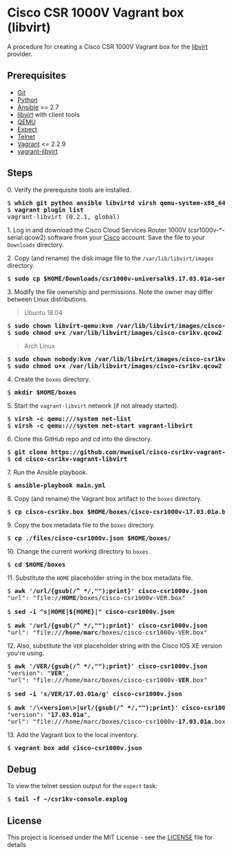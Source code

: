 # Cisco CSR 1000V Vagrant box (libvirt)

A procedure for creating a Cisco CSR 1000V Vagrant box for the [libvirt](https://libvirt.org) provider.

## Prerequisites

  * [Git](https://git-scm.com)
  * [Python](https://www.python.org)
  * [Ansible](https://docs.ansible.com/ansible/latest/index.html) >= 2.7
  * [libvirt](https://libvirt.org) with client tools
  * [QEMU](https://www.qemu.org)
  * [Expect](https://en.wikipedia.org/wiki/Expect)
  * [Telnet](https://en.wikipedia.org/wiki/Telnet)
  * [Vagrant](https://www.vagrantup.com) <= 2.2.9
  * [vagrant-libvirt](https://github.com/vagrant-libvirt/vagrant-libvirt)

## Steps

0\. Verify the prerequisite tools are installed.

<pre>
$ <b>which git python ansible libvirtd virsh qemu-system-x86_64 expect telnet vagrant</b>
$ <b>vagrant plugin list</b>
vagrant-libvirt (0.2.1, global)
</pre>

1\. Log in and download the Cisco Cloud Services Router 1000V (csr1000v-\*-serial.qcow2) software from your [Cisco](https://software.cisco.com/download/home/284364978/type) account. Save the file to your `Downloads` directory.

2\. Copy (and rename) the disk image file to the `/var/lib/libvirt/images` directory.

<pre>
$ <b>sudo cp $HOME/Downloads/csr1000v-universalk9.17.03.01a-serial.qcow2 /var/lib/libvirt/images/cisco-csr1kv.qcow2</b>
</pre>

3\. Modify the file ownership and permissions. Note the owner may differ between Linux distributions.

> Ubuntu 18.04

<pre>
$ <b>sudo chown libvirt-qemu:kvm /var/lib/libvirt/images/cisco-csr1kv.qcow2</b>
$ <b>sudo chmod u+x /var/lib/libvirt/images/cisco-csr1kv.qcow2</b>
</pre>

> Arch Linux

<pre>
$ <b>sudo chown nobody:kvm /var/lib/libvirt/images/cisco-csr1kv.qcow2</b>
$ <b>sudo chmod u+x /var/lib/libvirt/images/cisco-csr1kv.qcow2</b>
</pre>

4\. Create the `boxes` directory.

<pre>
$ <b>mkdir $HOME/boxes</b>
</pre>

5\. Start the `vagrant-libvirt` network (if not already started).

<pre>
$ <b>virsh -c qemu:///system net-list</b>
$ <b>virsh -c qemu:///system net-start vagrant-libvirt</b>
</pre>

6\. Clone this GitHub repo and _cd_ into the directory.

<pre>
$ <b>git clone https://github.com/mweisel/cisco-csr1kv-vagrant-libvirt</b>
$ <b>cd cisco-csr1kv-vagrant-libvirt</b>
</pre>

7\. Run the Ansible playbook.

<pre>
$ <b>ansible-playbook main.yml</b>
</pre>

8\. Copy (and rename) the Vagrant box artifact to the `boxes` directory.

<pre>
$ <b>cp cisco-csr1kv.box $HOME/boxes/cisco-csr1000v-17.03.01a.box</b>
</pre>

9\. Copy the box metadata file to the `boxes` directory.

<pre>
$ <b>cp ./files/cisco-csr1000v.json $HOME/boxes/</b>
</pre>

10\. Change the current working directory to `boxes`.

<pre>
$ <b>cd $HOME/boxes</b>
</pre>

11\. Substitute the `HOME` placeholder string in the box metadata file.

<pre>
$ <b>awk '/url/{gsub(/^ */,"");print}' cisco-csr1000v.json</b>
"url": "file://<b>HOME</b>/boxes/cisco-csr1000v-VER.box"

$ <b>sed -i "s|HOME|${HOME}|" cisco-csr1000v.json</b>

$ <b>awk '/url/{gsub(/^ */,"");print}' cisco-csr1000v.json</b>
"url": "file://<b>/home/marc</b>/boxes/cisco-csr1000v-VER.box"
</pre>

12\. Also, substitute the `VER` placeholder string with the Cisco IOS XE version you're using.

<pre>
$ <b>awk '/VER/{gsub(/^ */,"");print}' cisco-csr1000v.json</b>
"version": "<b>VER</b>",
"url": "file:///home/marc/boxes/cisco-csr1000v-<b>VER</b>.box"

$ <b>sed -i 's/VER/17.03.01a/g' cisco-csr1000v.json</b>

$ <b>awk '/\&lt;version\&gt;|url/{gsub(/^ */,"");print}' cisco-csr1000v.json</b>
"version": "<b>17.03.01a</b>",
"url": "file:///home/marc/boxes/cisco-csr1000v-<b>17.03.01a</b>.box"
</pre>

13\. Add the Vagrant box to the local inventory.

<pre>
$ <b>vagrant box add cisco-csr1000v.json</b>
</pre>

## Debug

To view the telnet session output for the `expect` task:

<pre>
$ <b>tail -f ~/csr1kv-console.explog</b>
</pre>

## License

This project is licensed under the MIT License - see the [LICENSE](LICENSE) file for details
